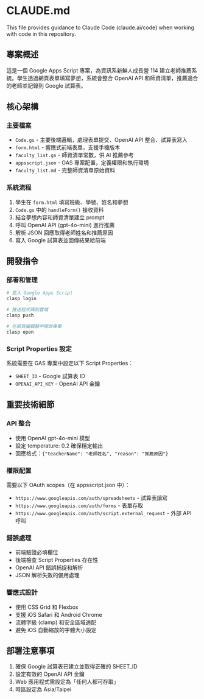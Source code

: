 # CLAUDE.md

This file provides guidance to Claude Code (claude.ai/code) when working with code in this repository.

## 專案概述

這是一個 Google Apps Script 專案，為資訊系新鮮人成長營 114 建立老師推薦系統。學生透過網頁表單填寫夢想，系統會整合 OpenAI API 和師資清單，推薦適合的老師並記錄到 Google 試算表。

## 核心架構

### 主要檔案
- `Code.gs` - 主要後端邏輯，處理表單提交、OpenAI API 整合、試算表寫入
- `form.html` - 響應式前端表單，支援手機版本
- `faculty_list.gs` - 師資清單常數，供 AI 推薦參考
- `appsscript.json` - GAS 專案配置，定義權限和執行環境
- `faculty_list.md` - 完整師資清單原始資料

### 系統流程
1. 學生在 `form.html` 填寫班級、學號、姓名和夢想
2. `Code.gs` 中的 `handleForm()` 接收資料
3. 結合夢想內容和師資清單建立 prompt
4. 呼叫 OpenAI API (gpt-4o-mini) 進行推薦
5. 解析 JSON 回應取得老師姓名和推薦原因
6. 寫入 Google 試算表並回傳結果給前端

## 開發指令

### 部署和管理
```bash
# 登入 Google Apps Script
clasp login

# 推送程式碼到雲端
clasp push

# 在網頁編輯器中開啟專案
clasp open
```

### Script Properties 設定
系統需要在 GAS 專案中設定以下 Script Properties：
- `SHEET_ID` - Google 試算表 ID
- `OPENAI_API_KEY` - OpenAI API 金鑰

## 重要技術細節

### API 整合
- 使用 OpenAI gpt-4o-mini 模型
- 設定 temperature: 0.2 確保穩定輸出
- 回應格式：`{"teacherName": "老師姓名", "reason": "推薦原因"}`

### 權限配置
需要以下 OAuth scopes（在 appsscript.json 中）：
- `https://www.googleapis.com/auth/spreadsheets` - 試算表讀寫
- `https://www.googleapis.com/auth/forms` - 表單存取
- `https://www.googleapis.com/auth/script.external_request` - 外部 API 呼叫

### 錯誤處理
- 前端驗證必填欄位
- 後端檢查 Script Properties 存在性
- OpenAI API 錯誤捕捉和解析
- JSON 解析失敗的備用處理

### 響應式設計
- 使用 CSS Grid 和 Flexbox
- 支援 iOS Safari 和 Android Chrome
- 流體字級 (clamp) 和安全區域適配
- 避免 iOS 自動縮放的字體大小設定

## 部署注意事項

1. 確保 Google 試算表已建立並取得正確的 SHEET_ID
2. 設定有效的 OpenAI API 金鑰
3. Web 應用程式需設定為「任何人都可存取」
4. 時區設定為 Asia/Taipei